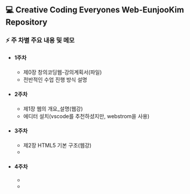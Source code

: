 ## 💻 Creative Coding Everyones Web-EunjooKim Repository

### ⚡ 주 차별 주요 내용 및 메모
- #### 1주차
  * 제0장 창의코딩웹-강의계획서(파일)
  * 전반적인 수업 진행 방식 설명
- #### 2주차
  * 제1장 웹의 개요_설명(웹강)
  * 에디터 설치(vscode를 추천하셨지만, webstrom을 사용)
- #### 3주차
  * 제2장 HTML5 기본 구조(웹강)
  * 
- #### 4주차
  *  
  * 
